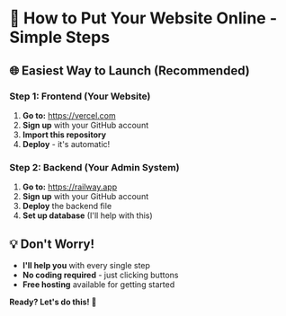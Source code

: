 # 🚀 How to Put Your Website Online - Simple Steps

## 🌐 Easiest Way to Launch (Recommended)

### Step 1: Frontend (Your Website)
1. **Go to:** https://vercel.com
2. **Sign up** with your GitHub account  
3. **Import this repository**
4. **Deploy** - it's automatic!

### Step 2: Backend (Your Admin System)
1. **Go to:** https://railway.app
2. **Sign up** with your GitHub account
3. **Deploy** the backend file
4. **Set up database** (I'll help with this)

## 💡 Don't Worry!
- **I'll help you** with every single step
- **No coding required** - just clicking buttons
- **Free hosting** available for getting started

**Ready? Let's do this! 🚀**
